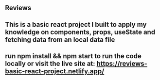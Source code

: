 ## Reviews

## This is a basic react project I built to apply my knowledge on components, props, useState and fetching data from an local data file

## run npm install && npm start to run the code locally or visit the live site at: https://reviews-basic-react-project.netlify.app/
